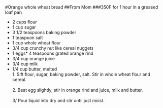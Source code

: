 #Orange whole wheat bread
##From Mom
###350F for 1 hour in a greased loaf pan
* 2 cups flour
* 1 cup sugar
* 3 1/2 teaspoons baking powder
* 1 teaspoon salt
* 1 cup whole wheat flour
* 3/4 cup crunchy nut like cereal nuggets
* 1 eggs* 4 teaspoons grated orange rind
* 3/4 cup orange juice
* 3/4 cup milk
* 1/4 cup butter, melted
<br>1. Sift flour, sugar, baking powder, salt. Stir in whole wheat flour and cereal.</br>
<br>2. Beat egg slightly, stir in orange rind and juice, milk and butter.</br>
<br>3/ Pour liquid into dry and stir until just moist.</br>
